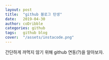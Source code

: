 ```yaml
---
layout:	post
title:	"github 블로그 탄생"
date:	2019-04-30
author:	coDribble
categories:	github
tags:	github blog
cover:	"/assets/instacode.png"
---
```


간단하게 까먹지 않기 위해 github 연동(?)을 알아보자.
